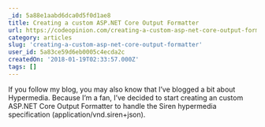 ```yaml
---
_id: 5a88e1aabd6dca0d5f0d1ae8
title: Creating a custom ASP.NET Core Output Formatter
url: https://codeopinion.com/creating-a-custom-asp-net-core-output-formatter/
category: articles
slug: 'creating-a-custom-asp-net-core-output-formatter'
user_id: 5a83ce59d6eb0005c4ecda2c
createdOn: '2018-01-19T02:33:57.000Z'
tags: []
---
```


If you follow my blog, you may also know that I’ve blogged a bit about Hypermedia.  Because I’m a fan, I’ve decided to start creating an custom ASP.NET Core Output Formatter to handle the Siren hypermedia specification (application/vnd.siren+json).
